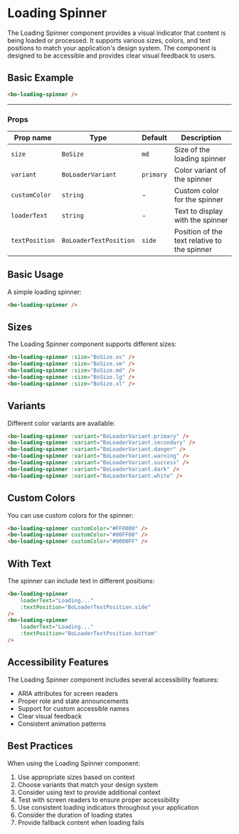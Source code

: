 <script setup>
import { BoLoadingSpinner } from '@/components/bo-loading-spinner';
import { BoSize, BoLoaderVariant, BoLoaderTextPosition } from '@/shared';
</script>

# Loading Spinner

The Loading Spinner component provides a visual indicator that content is being loaded or processed. It supports various sizes, colors, and text positions to match your application's design system. The component is designed to be accessible and provides clear visual feedback to users.

## Basic Example

```html
<bo-loading-spinner />
```

<hr class="border-gray-200 dark:border-gray-700" />
<div class="flex gap-4 items-center">
  <bo-loading-spinner />
</div>

### Props

| Prop name      | Type                   | Default   | Description                                  |
| -------------- | ---------------------- | --------- | -------------------------------------------- |
| `size`         | `BoSize`               | `md`      | Size of the loading spinner                  |
| `variant`      | `BoLoaderVariant`      | `primary` | Color variant of the spinner                 |
| `customColor`  | `string`               | -         | Custom color for the spinner                 |
| `loaderText`   | `string`               | -         | Text to display with the spinner             |
| `textPosition` | `BoLoaderTextPosition` | `side`    | Position of the text relative to the spinner |

## Basic Usage

A simple loading spinner:

<div class="flex flex-wrap gap-4 items-center">
  <bo-loading-spinner />
</div>

```html
<bo-loading-spinner />
```

## Sizes

The Loading Spinner component supports different sizes:

<div class="flex flex-wrap gap-4 items-center">
  <bo-loading-spinner :size="BoSize.xs" />
  <bo-loading-spinner :size="BoSize.sm" />
  <bo-loading-spinner :size="BoSize.md" />
  <bo-loading-spinner :size="BoSize.lg" />
  <bo-loading-spinner :size="BoSize.xl" />
</div>

```html
<bo-loading-spinner :size="BoSize.xs" />
<bo-loading-spinner :size="BoSize.sm" />
<bo-loading-spinner :size="BoSize.md" />
<bo-loading-spinner :size="BoSize.lg" />
<bo-loading-spinner :size="BoSize.xl" />
```

## Variants

Different color variants are available:

<div class="flex flex-wrap gap-4 items-center">
  <bo-loading-spinner :variant="BoLoaderVariant.primary" />
  <bo-loading-spinner :variant="BoLoaderVariant.secondary" />
  <bo-loading-spinner :variant="BoLoaderVariant.danger" />
  <bo-loading-spinner :variant="BoLoaderVariant.warning" />
  <bo-loading-spinner :variant="BoLoaderVariant.success" />
  <bo-loading-spinner :variant="BoLoaderVariant.dark" />
  <bo-loading-spinner :variant="BoLoaderVariant.white" />
</div>

```html
<bo-loading-spinner :variant="BoLoaderVariant.primary" />
<bo-loading-spinner :variant="BoLoaderVariant.secondary" />
<bo-loading-spinner :variant="BoLoaderVariant.danger" />
<bo-loading-spinner :variant="BoLoaderVariant.warning" />
<bo-loading-spinner :variant="BoLoaderVariant.success" />
<bo-loading-spinner :variant="BoLoaderVariant.dark" />
<bo-loading-spinner :variant="BoLoaderVariant.white" />
```

## Custom Colors

You can use custom colors for the spinner:

<div class="flex flex-wrap gap-4 items-center">
  <bo-loading-spinner customColor="#FF0000" />
  <bo-loading-spinner customColor="#00FF00" />
  <bo-loading-spinner customColor="#0000FF" />
</div>

```html
<bo-loading-spinner customColor="#FF0000" />
<bo-loading-spinner customColor="#00FF00" />
<bo-loading-spinner customColor="#0000FF" />
```

## With Text

The spinner can include text in different positions:

<div class="flex flex-col gap-4">
  <bo-loading-spinner 
    loaderText="Loading..." 
    :textPosition="BoLoaderTextPosition.side" 
  />
  <bo-loading-spinner 
    loaderText="Loading..." 
    :textPosition="BoLoaderTextPosition.bottom" 
  />
</div>

```html
<bo-loading-spinner
	loaderText="Loading..."
	:textPosition="BoLoaderTextPosition.side"
/>
<bo-loading-spinner
	loaderText="Loading..."
	:textPosition="BoLoaderTextPosition.bottom"
/>
```

## Accessibility Features

The Loading Spinner component includes several accessibility features:

- ARIA attributes for screen readers
- Proper role and state announcements
- Support for custom accessible names
- Clear visual feedback
- Consistent animation patterns

## Best Practices

When using the Loading Spinner component:

1. Use appropriate sizes based on context
2. Choose variants that match your design system
3. Consider using text to provide additional context
4. Test with screen readers to ensure proper accessibility
5. Use consistent loading indicators throughout your application
6. Consider the duration of loading states
7. Provide fallback content when loading fails
